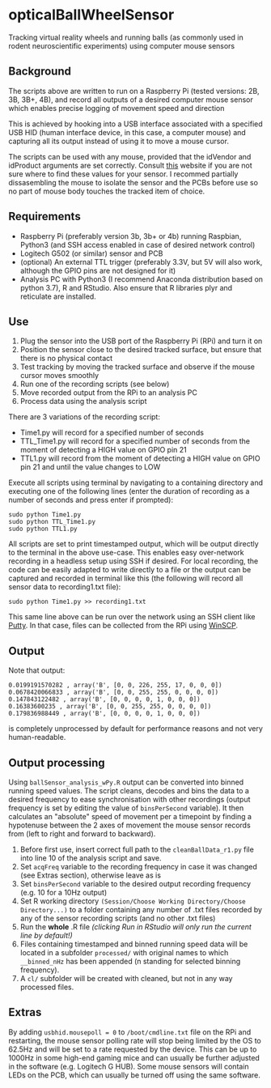 # opticalBallWheelSensor
Tracking virtual reality wheels and running balls (as commonly used in rodent neuroscientific experiments) using computer mouse sensors


## Background

The scripts above are written to run on a Raspberry Pi (tested versions: 2B, 3B, 3B+, 4B),
and record all outputs of a desired computer mouse sensor which enables precise logging 
of movement speed and direction

This is achieved by hooking into a USB interface associated with a specified USB HID 
(human interface device, in this case, a computer mouse) and capturing all its output
instead of using it to move a mouse cursor.

The scripts can be used with any mouse, provided that the idVendor and idProduct
arguments are set correctly. Consult [this](http://the-sz.com/products/usbid/) website if you are not sure where to find these values
for your sensor. I recommed partially dissasembling the mouse to isolate the sensor and the PCBs before use
so no part of mouse body touches the tracked item of choice.

## Requirements
* Raspberry Pi (preferably version 3b, 3b+ or 4b) running Raspbian, Python3 (and SSH access enabled in case of desired network control)
* Logitech G502 (or similar) sensor and PCB
* (optional) An external TTL trigger (preferably 3.3V, but 5V will also work, although the GPIO pins are not designed for it)
* Analysis PC with Python3 (I recommend Anaconda distribution based on python 3.7), R and RStudio. Also ensure that R libraries plyr and reticulate are installed.

## Use

1) Plug the sensor into the USB port of the Raspberry Pi (RPi) and turn it on
2) Position the sensor close to the desired tracked surface, but ensure that there is no physical contact
3) Test tracking by moving the tracked surface and observe if the mouse cursor moves smoothly
4) Run one of the recording scripts (see below)
5) Move recorded output from the RPi to an analysis PC
6) Process data using the analysis script

There are 3 variations of the recording script:  
* Time1.py will record for a specified number of seconds  
* TTL_Time1.py will record for a specified number of seconds from the moment of detecting a HIGH value on GPIO pin 21  
* TTL1.py will record from the moment of detecting a HIGH value on GPIO pin 21 and until the value changes to LOW  

Execute all scripts using terminal by navigating to a containing directory and executing one of the following lines 
(enter the duration of recording as a number of seconds and press enter if prompted):
```
sudo python Time1.py
sudo python TTL_Time1.py
sudo python TTL1.py
```

All scripts are set to print timestamped output, which will be output directly to the terminal in the above
use-case. This enables easy over-network recording in a headless setup using SSH if desired. 
For local recording, the code can be easily adapted to write directly to a file or the output can be captured and
recorded in terminal like this (the following will record all sensor data to recording1.txt file):
```
sudo python Time1.py >> recording1.txt
```
This same line above can be run over the network using an SSH client like [Putty](https://www.putty.org/). In that case, files can be collected from the RPi using [WinSCP](https://winscp.net/eng/download.php).


## Output

Note that output:
```
0.0199191570282 , array('B', [0, 0, 226, 255, 17, 0, 0, 0])
0.0678420066833 , array('B', [0, 0, 255, 255, 0, 0, 0, 0])
0.147843122482 , array('B', [0, 0, 0, 0, 1, 0, 0, 0])
0.16383600235 , array('B', [0, 0, 255, 255, 0, 0, 0, 0])
0.179836988449 , array('B', [0, 0, 0, 0, 1, 0, 0, 0])
```
is completely unprocessed by default for performance reasons and not
very human-readable. 


## Output processing

Using `ballSensor_analysis_wPy.R` output can be converted into binned running speed values.
The script cleans, decodes and bins the data to a desired frequency to ease synchronisation with other recordings 
(output frequency is set by editing the value of `binsPerSecond` variable). It then calculates 
an "absolute" speed of movement per a timepoint by finding a hypotenuse between the 2 axes of movement 
the mouse sensor records from (left to right and forward to backward). 

1) Before first use, insert correct full path to the `cleanBallData_r1.py` file into line 10 of the analysis script and save.
2) Set `acqFreq` variable to the recording frequency in case it was changed (see Extras section), otherwise leave as is
3) Set `binsPerSecond` variable to the desired output recording frequency (e.g. 10 for a 10Hz output)
4) Set R working directory `(Session/Choose Working Directory/Choose Directory...)` to a folder containing any number of .txt files recorded by any of the sensor recording scripts (and no other .txt files)
5) Run the __whole__ .R file _(clicking Run in RStudio will only run the current line by default!)_
6) Files containing timestamped and binned running speed data 
will be located in a subfolder `processed/` with original names to which `__binned_nHz` has been appended (n standing for selected binning frequency).
7) A `cl/` subfolder will be created with cleaned, but not in any way processed files.




## Extras

By adding `usbhid.mousepoll = 0` to `/boot/cmdline.txt` file on the RPi and restarting, the mouse sensor polling rate will stop being limited by the OS to 62.5Hz and will be set to a rate requested by the device. This can be up to 1000Hz in some high-end gaming mice and can usually be further adjusted in the software (e.g. Logitech G HUB). Some mouse sensors will contain LEDs on the PCB, which can usually be turned off using the same software.